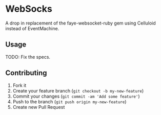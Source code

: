 # WebSocks

A drop in replacement of the faye-websocket-ruby gem using Celluloid
instead of EventMachine.

## Usage

TODO: Fix the specs.

## Contributing

1. Fork it
2. Create your feature branch (`git checkout -b my-new-feature`)
3. Commit your changes (`git commit -am 'Add some feature'`)
4. Push to the branch (`git push origin my-new-feature`)
5. Create new Pull Request
